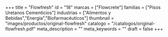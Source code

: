 +++
title = "Flowfresh"
id = "18"
marcas = ["Flowcrete"]
familias = ["Pisos Uretanos Cementicios"]
industrias = ["Alimentos y Bebidas","Energía","Biofarmacéuticos"]
thumbnail = "images/productos/original-flowfresh"
catalogo = "/catalogos/original-flowfresh.pdf"
meta_description = ""
meta_keywords = ""
draft = false
+++
